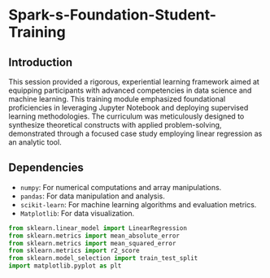 # Spark-s-Foundation-Student-Training

## Introduction
This session provided a rigorous, experiential learning framework aimed at equipping participants with advanced competencies in data science and machine learning. This training module emphasized foundational proficiencies in leveraging Jupyter Notebook and deploying supervised learning methodologies. The curriculum was meticulously designed to synthesize theoretical constructs with applied problem-solving, demonstrated through a focused case study employing linear regression as an analytic tool.

## Dependencies
- `numpy`: For numerical computations and array manipulations.
- `pandas`: For data manipulation and analysis.
- `scikit-learn`: For machine learning algorithms and evaluation metrics.
- `Matplotlib`: For data visualization.

```python
from sklearn.linear_model import LinearRegression
from sklearn.metrics import mean_absolute_error
from sklearn.metrics import mean_squared_error
from sklearn.metrics import r2_score
from sklearn.model_selection import train_test_split
import matplotlib.pyplot as plt
```
